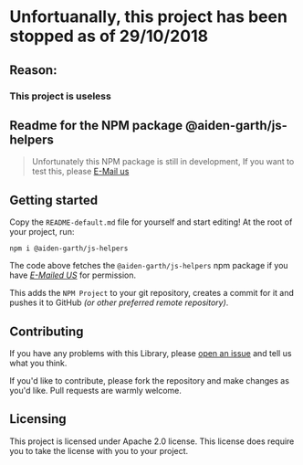 # Unfortuanally, this project has been stopped as of __29/10/2018__

## Reason:

### This project is useless

## Readme for the NPM package @aiden-garth/js-helpers

> Unfortunately this NPM package is still in development, If you want to test this, please [E-Mail us](mailto:truecoder.business@outlook.com)

## Getting started

Copy the `README-default.md` file for yourself and start editing! At the root of
your project, run:

```shell
npm i @aiden-garth/js-helpers
```

The code above fetches the `@aiden-garth/js-helpers` npm package if you have *[E-Mailed US](mailto:truecoder.business@outlook.com)* for permission.

This adds the `NPM Project` to your git repository, creates a commit for it
and pushes it to GitHub *(or other preferred remote repository)*.

## Contributing

If you have any problems with this Library, please
[open an issue][issues] and tell us what you think.

If you'd like to contribute, please fork the repository and make changes as
you'd like. Pull requests are warmly welcome.

## Licensing

This project is licensed under Apache 2.0 license. This license does require
you to take the license with you to your project.

[issues]: https://github.com/jehna/readme-best-practices/issues/new
